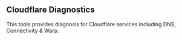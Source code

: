 ## Cloudflare Diagnostics

This tools provides diagnosis for Cloudflare services including DNS, Connectivity & Warp.
